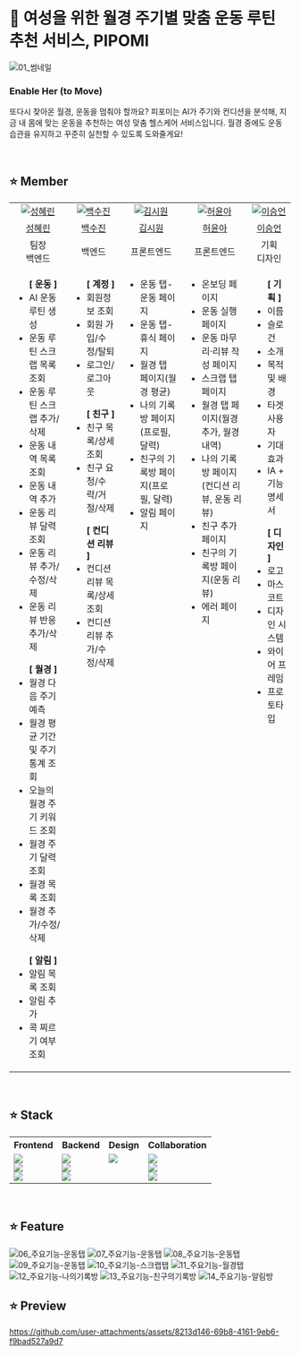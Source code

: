 # 🧘 여성을 위한 월경 주기별 맞춤 운동 루틴 추천 서비스, PIPOMI

<img alt="01_썸네일" src="https://github.com/user-attachments/assets/8c6d6781-178a-492f-82f8-5243c172d98d" />

### Enable Her (to Move)

또다시 찾아온 월경, 운동을 멈춰야 할까요? 피포미는 AI가 주기와 컨디션을 분석해, 지금 내 몸에 맞는 운동을 추천하는 여성 맞춤 헬스케어 서비스입니다. 월경 중에도 운동 습관을 유지하고 꾸준히 실천할 수 있도록 도와줄게요!

<br />

## ⭐️ Member

<table>
  <tr>
    <td align="center">
      <a href="https://github.com/hyerindev">
        <img alt="성혜린" src="https://github.com/user-attachments/assets/d811e352-dbd1-4f7c-842c-00a7eb1670ee" />
      </a>
    </td>
    <td align="center">
      <a href="https://github.com/slwnt31">
        <img alt="백수진" src="https://github.com/user-attachments/assets/0e8685be-ca6c-40f6-b837-f5d9f9b5bc6b" />
      </a>
    </td>
    <td align="center">
      <a href="https://github.com/5cool9">
        <img alt="김시원" src="https://github.com/user-attachments/assets/6526b088-ef05-4eec-b72c-5048c29ed0be" />
      </a>
    </td>
    <td align="center">
      <a href="https://github.com/gjdbsdk">
        <img alt="허윤아" src="https://github.com/user-attachments/assets/d1878a27-0e5d-41f6-8ef2-b21378e63677" />
      </a>
    </td>
    <td align="center">
      <a href="https://github.com/Onion1004">
        <img alt="이승언" src="https://github.com/user-attachments/assets/2f55b7f5-554b-4899-94d1-e3dbde9d9b58" />
      </a>
    </td>
  </tr>
  <tr>
    <td align="center">
      <a href="https://github.com/hyerindev">
        성혜린
      </a>
    </td>
    <td align="center">
      <a href="https://github.com/slwnt31">
        백수진
      </a>
    </td>
    <td align="center">
      <a href="https://github.com/5cool9">
        김시원
      </a>
    </td>
    <td align="center">
      <a href="https://github.com/gjdbsdk">
        허윤아
      </a>
    </td>
    <td align="center">
      <a href="https://github.com/Onion1004">
        이승언
      </a>
    </td>
  </tr>
  <tr>
    <td align="center">팀장<br />백엔드</td>
    <td align="center">백엔드</td>
    <td align="center">프론트엔드</td>
    <td align="center">프론트엔드</td>
    <td align="center">기획<br />디자인</td>
  </tr>
  <tr>
    <td valign="top">
      <ul>
        <b>[ 운동 ]</b>
        <li>AI 운동 루틴 생성</li>
        <li>운동 루틴 스크랩 목록 조회</li>
        <li>운동 루틴 스크랩 추가/삭제</li>
        <li>운동 내역 목록 조회</li>
        <li>운동 내역 추가</li>
        <li>운동 리뷰 달력 조회</li>
        <li>운동 리뷰 추가/수정/삭제</li>
        <li>운동 리뷰 반응 추가/삭제</li>
      </ul>
      <ul>
        <b>[ 월경 ]</b>
        <li>월경 다음 주기 예측</li>
        <li>월경 평균 기간 및 주기 통계 조회</li>
        <li>오늘의 월경 주기 키워드 조회</li>
        <li>월경 주기 달력 조회</li>
        <li>월경 목록 조회</li>
        <li>월경 추가/수정/삭제</li>
      </ul>
      <ul>
        <b>[ 알림 ]</b>
        <li>알림 목록 조회</li>
        <li>알림 추가</li>
        <li>콕 찌르기 여부 조회</li>
      </ul>
    </td>
    <td valign="top">
      <ul>
        <b>[ 계정 ]</b>
        <li>회원정보 조회</li>
        <li>회원 가입/수정/탈퇴</li>
        <li>로그인/로그아웃</li>
      </ul>
      <ul>
        <b>[ 친구 ]</b>
        <li>친구 목록/상세 조회</li>
        <li>친구 요청/수락/거절/삭제</li>
      </ul>
      <ul>
        <b>[ 컨디션 리뷰 ]</b>
        <li>컨디션 리뷰 목록/상세 조회</li>
        <li>컨디션 리뷰 추가/수정/삭제</li>
      </ul>
    </td>
    <td valign="top">
      <ul>
        <li>운동 탭-운동 페이지</li>
        <li>운동 탭-휴식 페이지</li>
        <li>월경 탭 페이지(월경 평균)</li>
        <li>나의 기록방 페이지(프로필, 달력)</li>
        <li>친구의 기록방 페이지(프로필, 달력)</li>
        <li>알림 페이지</li>
      </ul>
    </td>
    <td valign="top">
      <ul>
        <li>온보딩 페이지</li>
        <li>운동 실행 페이지</li>
        <li>운동 마무리·리뷰 작성 페이지</li>
        <li>스크랩 탭 페이지</li>
        <li>월경 탭 페이지(월경 추가, 월경 내역)</li>
        <li>나의 기록방 페이지(컨디션 리뷰, 운동 리뷰)</li>
        <li>친구 추가 페이지</li>
        <li>친구의 기록방 페이지(운동 리뷰)</li>
        <li>에러 페이지</li>
      </ul>
    </td>
    <td valign="top">
      <ul>
        <b>[ 기획 ]</b>
        <li>이름</li>
        <li>슬로건</li>
        <li>소개</li>
        <li>목적 및 배경</li>
        <li>타겟 사용자</li>
        <li>기대 효과</li>
        <li>IA + 기능명세서</li>
      </ul>
      <ul>
        <b>[ 디자인 ]</b>
        <li>로고</li>
        <li>마스코트</li>
        <li>디자인 시스템</li>
        <li>와이어 프레임</li>
        <li>프로토타입</li>
      </ul>
    </td>
  </tr>
</table>

<br />

## ⭐️ Stack

<table>
  <tr>
    <th align="center">Frontend</th>
    <th align="center">Backend</th>
    <th align="center">Design</th>
    <th align="center">Collaboration</th>
  </tr>
  <tr>
    <td valign="top">
      <img src="https://img.shields.io/badge/html5-E34F26?style=for-the-badge&logo=html5&logoColor=white" /><br />
      <img src="https://img.shields.io/badge/css-663399?style=for-the-badge&logo=css&logoColor=white" /><br />
      <img src="https://img.shields.io/badge/javascript-F7DF1E?style=for-the-badge&logo=javascript&logoColor=black" /><br />
    </td>
    <td valign="top">
      <img src="https://img.shields.io/badge/python-3776AB?style=for-the-badge&logo=python&logoColor=white" /><br />
      <img src="https://img.shields.io/badge/django-092E20?style=for-the-badge&logo=django&logoColor=white" /><br />
      <img src="https://img.shields.io/badge/sqlite-003B57?style=for-the-badge&logo=sqlite&logoColor=white" /><br />
    </td>
    <td valign="top">
      <img src="https://img.shields.io/badge/Figma-F24E1E?style=for-the-badge&logo=figma&logoColor=white" /><br />
    </td>
    <td valign="top">
      <img src="https://img.shields.io/badge/github-181717?style=for-the-badge&logo=github&logoColor=white" /><br />
      <img src="https://img.shields.io/badge/Notion-000000?style=for-the-badge&logo=notion&logoColor=white" /><br />
      <img src="https://img.shields.io/badge/Discord-7289DA?style=for-the-badge&logo=discord&logoColor=white" /><br />
    </td>
  </tr>
</table>

<br />

## ⭐️ Feature

<img alt="06_주요기능-운동탭" src="https://github.com/user-attachments/assets/21ee2c0b-5513-4c0c-aa95-e896837c1596" />
<img alt="07_주요기능-운동탭" src="https://github.com/user-attachments/assets/2faff9c5-eee5-4ca4-8aa9-1430798aecb1" />
<img alt="08_주요기능-운동탭" src="https://github.com/user-attachments/assets/741fb07f-ff6c-41ac-b398-76c1c7397895" />
<img alt="09_주요기능-운동탭" src="https://github.com/user-attachments/assets/72bb2d30-d6ab-451c-80d4-cea530a22282" />
<img alt="10_주요기능-스크랩탭" src="https://github.com/user-attachments/assets/cf736aac-053d-4e23-ac9c-22f317837994" />
<img alt="11_주요기능-월경탭" src="https://github.com/user-attachments/assets/7cb0a39f-6d0e-4dad-b995-9fea271e30ef" />
<img alt="12_주요기능-나의기록방" src="https://github.com/user-attachments/assets/2e15e0f4-924b-4913-b8e4-62a4ddc1b29e" />
<img alt="13_주요기능-친구의기록방" src="https://github.com/user-attachments/assets/e5628978-21b7-49c5-a897-6b817c62fefb" />
<img alt="14_주요기능-알림방" src="https://github.com/user-attachments/assets/798d1e3d-6446-4129-bffd-8826372b0c86" />

<br />

## ⭐️ Preview

https://github.com/user-attachments/assets/8213d146-69b8-4161-9eb6-f9bad527a9d7
